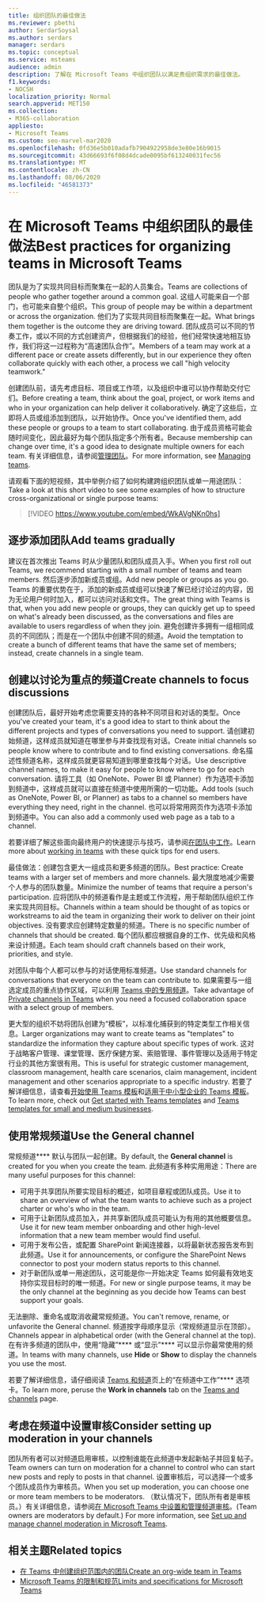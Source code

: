 ```yaml
---
title: 组织团队的最佳做法
ms.reviewer: pbethi
author: SerdarSoysal
ms.author: serdars
manager: serdars
ms.topic: conceptual
ms.service: msteams
audience: admin
description: 了解在 Microsoft Teams 中组织团队以满足贵组织需求的最佳做法。
f1.keywords:
- NOCSH
localization_priority: Normal
search.appverid: MET150
ms.collection:
- M365-collaboration
appliesto:
- Microsoft Teams
ms.custom: seo-marvel-mar2020
ms.openlocfilehash: 0fd36e5b010adafb7904922958de3e80e16b9015
ms.sourcegitcommit: 43d66693f6f08d4dcade0095bf613240031fec56
ms.translationtype: MT
ms.contentlocale: zh-CN
ms.lasthandoff: 08/06/2020
ms.locfileid: "46581373"
---
```

<a name="best-practices-for-organizing-teams-in-microsoft-teams"></a><span data-ttu-id="86399-103">在 Microsoft Teams 中组织团队的最佳做法</span><span class="sxs-lookup"><span data-stu-id="86399-103">Best practices for organizing teams in Microsoft Teams</span></span>
======================================================

<span data-ttu-id="86399-104">团队是为了实现共同目标而聚集在一起的人员集合。</span><span class="sxs-lookup"><span data-stu-id="86399-104">Teams are collections of people who gather together around a common goal.</span></span> <span data-ttu-id="86399-105">这组人可能来自一个部门，也可能来自整个组织。</span><span class="sxs-lookup"><span data-stu-id="86399-105">This group of people may be within a department or across the organization.</span></span> <span data-ttu-id="86399-106">他们为了实现共同目标而聚集在一起。</span><span class="sxs-lookup"><span data-stu-id="86399-106">What brings them together is the outcome they are driving toward.</span></span> <span data-ttu-id="86399-107">团队成员可以不同的节奏工作，或以不同的方式创建资产，但根据我们的经验，他们经常快速地相互协作，我们将这一过程称为“高速团队合作”。</span><span class="sxs-lookup"><span data-stu-id="86399-107">Members of a team may work at a different pace or create assets differently, but in our experience they often collaborate quickly with each other, a process we call "high velocity teamwork."</span></span>  

<span data-ttu-id="86399-108">创建团队前，请先考虑目标、项目或工作项，以及组织中谁可以协作帮助交付它们。</span><span class="sxs-lookup"><span data-stu-id="86399-108">Before creating a team, think about the goal, project, or work items and who in your organization can help deliver it collaboratively.</span></span> <span data-ttu-id="86399-109">确定了这些后，立即将人员或组添加到团队，以开始协作。</span><span class="sxs-lookup"><span data-stu-id="86399-109">Once you've identified them, add these people or groups to a team to start collaborating.</span></span> <span data-ttu-id="86399-110">由于成员资格可能会随时间变化，因此最好为每个团队指定多个所有者。</span><span class="sxs-lookup"><span data-stu-id="86399-110">Because membership can change over time, it's a good idea to designate multiple owners for each team.</span></span> <span data-ttu-id="86399-111">有关详细信息，请参阅[管理团队](https://support.office.com/article/Teams-and-Channels-df38ae23-8f85-46d3-b071-cb11b9de5499)。</span><span class="sxs-lookup"><span data-stu-id="86399-111">For more information, see [Managing teams](https://support.office.com/article/Teams-and-Channels-df38ae23-8f85-46d3-b071-cb11b9de5499).</span></span>


<span data-ttu-id="86399-112">请观看下面的短视频，其中举例介绍了如何构建跨组织团队或单一用途团队：</span><span class="sxs-lookup"><span data-stu-id="86399-112">Take a look at this short video to see some examples of how to structure cross-organizational or single purpose teams:</span></span>

> [!VIDEO https://www.youtube.com/embed/WkAVgNKn0hs]

## <a name="add-teams-gradually"></a><span data-ttu-id="86399-113">逐步添加团队</span><span class="sxs-lookup"><span data-stu-id="86399-113">Add teams gradually</span></span>

<span data-ttu-id="86399-114">建议在首次推出 Teams 时从少量团队和团队成员入手。</span><span class="sxs-lookup"><span data-stu-id="86399-114">When you first roll out Teams, we recommend starting with a small number of teams and team members.</span></span> <span data-ttu-id="86399-115">然后逐步添加新成员或组。</span><span class="sxs-lookup"><span data-stu-id="86399-115">Add new people or groups as you go.</span></span> <span data-ttu-id="86399-116">Teams 的重要优势在于，添加的新成员或组可以快速了解已经讨论过的内容，因为无论用户何时加入，都可以访问对话和文件。</span><span class="sxs-lookup"><span data-stu-id="86399-116">The great thing with Teams is that, when you add new people or groups, they can quickly get up to speed on what's already been discussed, as the conversations and files are available to users regardless of when they join.</span></span> <span data-ttu-id="86399-117">避免创建许多拥有一组相同成员的不同团队；而是在一个团队中创建不同的频道。</span><span class="sxs-lookup"><span data-stu-id="86399-117">Avoid the temptation to create a bunch of different teams that have the same set of members; instead, create channels in a single team.</span></span>

## <a name="create-channels-to-focus-discussions"></a><span data-ttu-id="86399-118">创建以讨论为重点的频道</span><span class="sxs-lookup"><span data-stu-id="86399-118">Create channels to focus discussions</span></span>

<span data-ttu-id="86399-119">创建团队后，最好开始考虑您需要支持的各种不同项目和对话的类型。</span><span class="sxs-lookup"><span data-stu-id="86399-119">Once you've created your team, it's a good idea to start to think about the different projects and types of conversations you need to support.</span></span> <span data-ttu-id="86399-120">请创建初始频道，这样成员就知道在哪里参与并查找现有对话。</span><span class="sxs-lookup"><span data-stu-id="86399-120">Create initial channels so people know where to contribute and to find existing conversations.</span></span> <span data-ttu-id="86399-121">命名描述性频道名称，这样成员就更容易知道到哪里查找每个对话。</span><span class="sxs-lookup"><span data-stu-id="86399-121">Use descriptive channel names, to make it easy for people to know where to go for each conversation.</span></span> <span data-ttu-id="86399-122">请将工具（如 OneNote、Power BI 或 Planner）作为选项卡添加到频道中，这样成员就可以直接在频道中使用所需的一切功能。</span><span class="sxs-lookup"><span data-stu-id="86399-122">Add tools (such as OneNote, Power BI, or Planner) as tabs to a channel so members have everything they need, right in the channel.</span></span> <span data-ttu-id="86399-123">也可以将常用网页作为选项卡添加到频道中。</span><span class="sxs-lookup"><span data-stu-id="86399-123">You can also add a commonly used web page as a tab to a channel.</span></span>

<span data-ttu-id="86399-124">若要详细了解这些面向最终用户的快速提示与技巧，请参阅[在团队中工作](https://support.office.com/article/teams-and-channels-df38ae23-8f85-46d3-b071-cb11b9de5499#ID0EAABAAA=Work_in_teams)。</span><span class="sxs-lookup"><span data-stu-id="86399-124">Learn more about [working in teams](https://support.office.com/article/teams-and-channels-df38ae23-8f85-46d3-b071-cb11b9de5499#ID0EAABAAA=Work_in_teams) with these quick tips for end users.</span></span>

<span data-ttu-id="86399-125">最佳做法：创建包含更大一组成员和更多频道的团队。</span><span class="sxs-lookup"><span data-stu-id="86399-125">Best practice: Create teams with a larger set of members and more channels.</span></span> <span data-ttu-id="86399-126">最大限度地减少需要个人参与的团队数量。</span><span class="sxs-lookup"><span data-stu-id="86399-126">Minimize the number of teams that require a person's participation.</span></span> <span data-ttu-id="86399-127">应将团队中的频道看作是主题或工作流程，用于帮助团队组织工作来实现共同目标。</span><span class="sxs-lookup"><span data-stu-id="86399-127">Channels within a team should be thought of as topics or workstreams to aid the team in organizing their work to deliver on their joint objectives.</span></span> <span data-ttu-id="86399-128">没有要求应创建特定数量的频道。</span><span class="sxs-lookup"><span data-stu-id="86399-128">There is no specific number of channels that should be created.</span></span> <span data-ttu-id="86399-129">每个团队都应根据自身的工作、优先级和风格来设计频道。</span><span class="sxs-lookup"><span data-stu-id="86399-129">Each team should craft channels based on their work, priorities, and style.</span></span>

<span data-ttu-id="86399-130">对团队中每个人都可以参与的对话使用标准频道。</span><span class="sxs-lookup"><span data-stu-id="86399-130">Use standard channels for conversations that everyone on the team can contribute to.</span></span> <span data-ttu-id="86399-131">如果需要与一组选定成员的重点协作区域，可以利用 [Teams 中的专用频道](private-channels.md)。</span><span class="sxs-lookup"><span data-stu-id="86399-131">Take advantage of [Private channels in Teams](private-channels.md) when you need a focused collaboration space with a select group of members.</span></span>

<span data-ttu-id="86399-132">更大型的组织不妨将团队创建为“模板”，以标准化捕获到的特定类型工作相关信息。</span><span class="sxs-lookup"><span data-stu-id="86399-132">Larger organizations may want to create teams as "templates" to standardize the information they capture about specific types of work.</span></span> <span data-ttu-id="86399-133">这对于战略客户管理、课堂管理、医疗保健方案、索赔管理、事件管理以及适用于特定行业的其他方案很有用。</span><span class="sxs-lookup"><span data-stu-id="86399-133">This is useful for strategic customer management, classroom management, health care scenarios, claim management, incident management and other scenarios appropriate to a specific industry.</span></span> <span data-ttu-id="86399-134">若要了解详细信息，请查看[开始使用 Teams 模板](get-started-with-teams-templates.md)和[适用于中小型企业的 Teams 模板](smb-templates.md)。</span><span class="sxs-lookup"><span data-stu-id="86399-134">To learn more, check out [Get started with Teams templates](get-started-with-teams-templates.md) and [Teams templates for small and medium businesses](smb-templates.md).</span></span>

## <a name="use-the-general-channel"></a><span data-ttu-id="86399-135">使用常规频道</span><span class="sxs-lookup"><span data-stu-id="86399-135">Use the General channel</span></span>

<span data-ttu-id="86399-136">常规频道\*\*\*\* 默认与团队一起创建。</span><span class="sxs-lookup"><span data-stu-id="86399-136">By default, the **General channel** is created for you when you create the team.</span></span> <span data-ttu-id="86399-137">此频道有多种实用用途：</span><span class="sxs-lookup"><span data-stu-id="86399-137">There are many useful purposes for this channel:</span></span>

- <span data-ttu-id="86399-138">可用于共享团队所要实现目标的概述，如项目章程或团队成员。</span><span class="sxs-lookup"><span data-stu-id="86399-138">Use it to share an overview of what the team wants to achieve such as a project charter or who's who in the team.</span></span>
- <span data-ttu-id="86399-139">可用于让新团队成员加入，并共享新团队成员可能认为有用的其他概要信息。</span><span class="sxs-lookup"><span data-stu-id="86399-139">Use it for new team member onboarding and other high-level information that a new team member would find useful.</span></span>
- <span data-ttu-id="86399-140">可用于发布公告，或配置 SharePoint 新闻连接器，以将最新状态报告发布到此频道。</span><span class="sxs-lookup"><span data-stu-id="86399-140">Use it for announcements, or configure the SharePoint News connector to post your modern status reports to this channel.</span></span>  
- <span data-ttu-id="86399-141">对于新团队或单一用途团队，这可能是你一开始决定 Teams 如何最有效地支持你实现目标时的唯一频道。</span><span class="sxs-lookup"><span data-stu-id="86399-141">For new or single purpose teams, it may be the only channel at the beginning as you decide how Teams can best support your goals.</span></span>

<span data-ttu-id="86399-142">无法删除、重命名或取消收藏常规频道。</span><span class="sxs-lookup"><span data-stu-id="86399-142">You can't remove, rename, or unfavorite the General channel.</span></span> <span data-ttu-id="86399-143">频道按字母顺序显示（常规频道显示在顶部）。</span><span class="sxs-lookup"><span data-stu-id="86399-143">Channels appear in alphabetical order (with the General channel at the top).</span></span> <span data-ttu-id="86399-144">在有许多频道的团队中，使用“隐藏”\*\*\*\* 或“显示”\*\*\*\* 可以显示你最常使用的频道。</span><span class="sxs-lookup"><span data-stu-id="86399-144">In teams with many channels, use **Hide** or **Show** to display the channels you use the most.</span></span>

<span data-ttu-id="86399-145">若要了解详细信息，请仔细阅读 [Teams 和频道](https://support.office.com/article/teams-and-channels-df38ae23-8f85-46d3-b071-cb11b9de5499#ID0EAABAAA=Work_in_channels)页上的“在频道中工作”\*\*\*\* 选项卡。</span><span class="sxs-lookup"><span data-stu-id="86399-145">To learn more, peruse the **Work in channels** tab on the [Teams and channels](https://support.office.com/article/teams-and-channels-df38ae23-8f85-46d3-b071-cb11b9de5499#ID0EAABAAA=Work_in_channels) page.</span></span>

## <a name="consider-setting-up-moderation-in-your-channels"></a><span data-ttu-id="86399-146">考虑在频道中设置审核</span><span class="sxs-lookup"><span data-stu-id="86399-146">Consider setting up moderation in your channels</span></span>

<span data-ttu-id="86399-147">团队所有者可以对频道启用审核，以控制谁能在此频道中发起新帖子并回复帖子。</span><span class="sxs-lookup"><span data-stu-id="86399-147">Team owners can turn on moderation for a channel to control who can start new posts and reply to posts in that channel.</span></span> <span data-ttu-id="86399-148">设置审核后，可以选择一个或多个团队成员作为审核员。</span><span class="sxs-lookup"><span data-stu-id="86399-148">When you set up moderation, you can choose one or more team members to be moderators.</span></span> <span data-ttu-id="86399-149">（默认情况下，团队所有者是审核员。）有关详细信息，请参阅[在 Microsoft Teams 中设置和管理频道审核](manage-channel-moderation-in-teams.md)。</span><span class="sxs-lookup"><span data-stu-id="86399-149">(Team owners are moderators by default.) For more information, see [Set up and manage channel moderation in Microsoft Teams](manage-channel-moderation-in-teams.md).</span></span>

## <a name="related-topics"></a><span data-ttu-id="86399-150">相关主题</span><span class="sxs-lookup"><span data-stu-id="86399-150">Related topics</span></span>

- [<span data-ttu-id="86399-151">在 Teams 中创建组织范围内的团队</span><span class="sxs-lookup"><span data-stu-id="86399-151">Create an org-wide team in Teams</span></span>](create-an-org-wide-team.md)
- [<span data-ttu-id="86399-152">Microsoft Teams 的限制和规范</span><span class="sxs-lookup"><span data-stu-id="86399-152">Limits and specifications for Microsoft Teams</span></span>](limits-specifications-teams.md)
